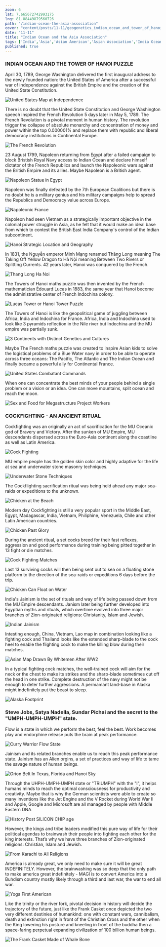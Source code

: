 ```yaml
--- 
zoom: 6  
lat: 7.665672742993175
lng: 81.88449879560726
path: "/indian-ocean-the-asia-association"
cover: "content/posts/11-11/geogenetics_indian_ocean_and_tower_of_hanoi_puzzle.png"
date: "11-11"
title: "Indian Ocean and the Asia Association"
tags: ['India','Asia','Asian American','Asian Association','India Ocean','Spykman World','GeoGenetics']  
published: true
---
```

### INDIAN OCEAN AND THE TOWER OF HANOI PUZZLE

April 30, 1789, George Washington delivered the first inaugural address to the newly founded nation: the United States of America after a successful war of independence against the British Empire and the creation of the United State Constitution. 

![United States Map at Independence](https://storage.googleapis.com/spykman-world/american_independence_territorial.png)

There is no doubt that the United State Constitution and George Washington speech inspired the French Revolution 5 days later in May 5, 1789. The French Revolution is a pivotal moment in human history. The revolution trigger the collapse of absolute monarchy and concentration of money and power within the top 0.000001% and replace them with republic and liberal democracy institutions in Continental Europe.

![The French Revolution](https://storage.googleapis.com/spykman-world/the-french-revolution.png)

23 August 1799, Napoleon returning from Egypt after a failed campaign to block Bristish Royal Navy access to Indian Ocean and declare himself dictator of the French Republics and launch the Napoleonic wars against the British Empire and its allies. Maybe Napoleon is a British agent.

![Napoleon Statue in Egypt](https://storage.googleapis.com/spykman-world/napoleon-secret-statue.png)

Napoleon was finally defeated by the 7th European Coalitions but there is no doubt he is a military genius and his military campaigns help to spread the Republics and Democracy value across Europe.

![Napoleonic France](https://storage.googleapis.com/spykman-world/napoleonic_path_to_moscow.png)

Napoleon had seen Vietnam as a strategically important objective in the colonial power struggle in Asia, as he felt that it would make an ideal base from which to contest the British East India Company's control of the Indian subcontinent. 

![Hanoi Strategic Location and Geography](https://storage.googleapis.com/spykman-world/hanoi_central_of_wetrice_circle.png)

In 1831, the Nguyễn emperor Minh Mạng renamed Thăng Long meaning The Taking Off Yellow Dragon to Hà Nội meaning Between Two Rivers or Splitting Currents. 42 years later, Hanoi was conquered by the French.

![Thang Long Ha Noi](https://storage.googleapis.com/spykman-world/THANGLONG_RED_RIVER_DELTA.png)

The Towers of Hanoi maths puzzle was then invented by the French mathematician Édouard Lucas in 1883, the same year that Hanoi become the administrative center of French Indochina colony. 

![Lucas Tower or Hanoi Tower Puzzle](https://storage.googleapis.com/spykman-world/hanoi_tower_puzzle_in_planet_of_the_apes.png)

The Towers of Hanoi is like the geopolitical game of juggling between Africa, India and Indochina for France. Africa, India and Indochina used to look like 3 pyramids reflection in the Nile river but Indochina and the MU empire was partially sunk. 

![3 Continents with Distinct Genetics and Cultures](https://storage.googleapis.com/spykman-world/three_pyramids_or_towers_of_indian_ocean.png)

Maybe The French maths puzzle was created to inspire Asian kids to solve the logistical problems of a Blue Water navy in order to be able to operate across three oceans: The Pacific, The Atlantic and The Indian Ocean and finally became a powerful ally for Continental France.

![United States Combatant Commands](https://storage.googleapis.com/spykman-world/us_military_combatant_commands.png)

When one can concentrate the best minds of your people behind a single problem or a vision or an idea. One can move mountains, split ocean and reach the moon.

![Sex and Food for Megastructure Project Workers](https://storage.googleapis.com/spykman-world/sex_and_food.png)

### COCKFIGHTING - AN ANCIENT RITUAL

Cockfighting was an originally an act of sacrification for the MU Oceanic god of Bravery and Victory. After the sunken of MU Empire, MU descendants dispersed across the Euro-Asia continent along the coastline as well as Latin America. 

![Cock Fighting](https://storage.googleapis.com/spykman-world/cock_fighting.png)

MU empire people has the golden skin color and highly adaptive for the life at sea and underwater stone masonry techniques.

![Underwater Stone Techniques](https://storage.googleapis.com/spykman-world/underwater_stone_masion_techniques.png)

The Cockflighting sacrification ritual was being held ahead any major sea-raids or expeditions to the unknown.

![Chicken at the Beach](https://storage.googleapis.com/spykman-world/chicken_at_the_beach.png)

Modern day Cockfighting is still a very popular sport in the Middle East, Egypt, Madagascar, India, Vietnam, Philiphine, Venezuela, Chile and other Latin American countries.

![Chicken Past Glory](https://storage.googleapis.com/spykman-world/chicken_was_an_apec_predator.png)

During the ancient ritual, a set cocks breed for their fast reflexes, aggression and good performance during training being pitted together in 13 fight or die matches. 

![Cock Fighting Matches](https://storage.googleapis.com/spykman-world/cock_fight.gif)

Last 13 surviving cocks will then being sent out to sea on a floating stone platform to the direction of the sea-raids or expeditions 6 days before the trip.

![Chicken Can Float on Water](https://storage.googleapis.com/spykman-world/chicken_can_float.gif)

India's Jainism is the set of rituals and way of life being passed down from the MU Empire descendants. Janism later being further developed into Egyptian myths and rituals, which overtime evolved into three major branches of Zion-originated religions: Christanity, Islam and Jewish.

![Indian Jainism](https://storage.googleapis.com/spykman-world/indian_jainism.png)

Intesting enough, China, Vietnam, Lao map in combination looking like a fighting cock and Thailand looks like the extended sharp-blade to the cock heel to enable the flighting cock to make the killing blow during their matches. 

![Asian Map Drawn By Whitemen After WW2](https://storage.googleapis.com/spykman-world/asian_map_drawn_by_whitemen.png)

In a typical fighting cock matches, the well-trained cock will aim for the neck or the chest to make its strikes and the sharp-blade sometimes cut off the head in one strike. Complete destruction of the navy might not be enough to deter further aggressions. A permamant land-base in Alaska might indefinitely put the beast to sleep.

![Alaska Footprint](https://storage.googleapis.com/spykman-world/alaska_foothold_in_american_continent.png)

### Steve Jobs, Satya Nadella, Sundar Pichai and the secret to the "UMPH-UMPH-UMPH" state.

Flow is a state in which we perform the best, feel the best. Work becomes play and endorphine release puts the brain at peak performance. 

![Curry Warrior Flow State](https://storage.googleapis.com/spykman-world/steve_curry.gif)

Jainism and its related branches enable us to reach this peak performance state. Jainism has an Alien orgins, a set of practices and way of life to tame the savage nature of human beings. 

![Orion Belt In Texas, Florida and Hanoi Sky](https://storage.googleapis.com/spykman-world/orion-belt-constants-in-the-sky.png)

Through the UHPH-UMPH-UMPH state or "TRIUMPH" with the "I", it helps humans minds to reach the optimal consciousness for productivity and creativity. Maybe that is why the German scientists were able to create so many inventions like the Jet Engine and the V Rocket during World War II and Apple, Google and Microsoft are all managed by people with Middle Eastern DNA.

![History Post SILICON CHIP age](https://storage.googleapis.com/spykman-world/apple-google-microsoft.png)

However, the kings and tribe leaders modified this pure way of life for their political agendas to brainwash their people into fighting each other for the king interests. That’s why we have three branches of Zion-originated religions: Christian, Islam and Jewish.

![From Karachi to All Religions](https://storage.googleapis.com/spykman-world/from_karachi_to_all_religions.png)

America is already great, we only need to make sure it will be great INDEFINITELY. However, the brainwashing was so deep that the only path to make america great indefinitely - MAGI is to convert America into a Buhdism country mostly likely through a third and last war, the war to end all war.

![Yoga First American](https://storage.googleapis.com/spykman-world/yoga_first_american.png)

Like the trinity or the river fork, pivotal decision in history will decide the trajectory of the future, just like the Frank Casket once depicted the two very different destinies of humankind: one with constant wars, cannibalism, death and extinction right in front of the Christian Cross and the other when the King lowering his posture and kneeling in front of the buddha then a space-faring perpetual expanding civilization of 100 billion human beings. 

![The Frank Casket Made of Whale Bone](https://storage.googleapis.com/spykman-world/frank_casket_made_of_whale_bone.png)
